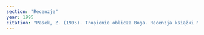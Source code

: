 ```yaml
---
section: "Recenzje"
year: 1995
citation: "Pasek, Z. (1995). Tropienie oblicza Boga. Recenzja książki M. Lurker, Przesłanie symboli. ZNAK, 487, 211-214."
---
```


